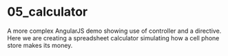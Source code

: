 05_calculator
=============

A more complex AngularJS demo showing use of controller and a directive.  Here we are creating a spreadsheet calculator simulating how a cell phone store makes its money.

